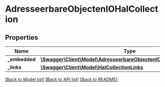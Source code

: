 # AdresseerbareObjectenIOHalCollection

## Properties
Name | Type | Description | Notes
------------ | ------------- | ------------- | -------------
**_embedded** | [**\Swagger\Client\Model\AdresseerbareObjectenIOHalCollectionEmbedded**](AdresseerbareObjectenIOHalCollectionEmbedded.md) |  | [optional] 
**_links** | [**\Swagger\Client\Model\HalCollectionLinks**](HalCollectionLinks.md) |  | [optional] 

[[Back to Model list]](../../README.md#documentation-for-models) [[Back to API list]](../../README.md#documentation-for-api-endpoints) [[Back to README]](../../README.md)

